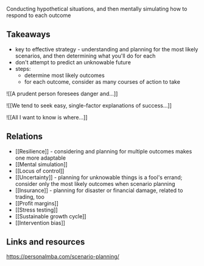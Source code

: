 Conducting hypothetical situations, and then mentally simulating how to respond to each outcome

## Takeaways 
- key to effective strategy - understanding and planning for the most likely scenarios, and then determining what you'll do for each
- don't attempt to predict an unknowable future
- steps:
	- determine most likely outcomes
	- for each outcome, consider as many courses of action to take


![[A prudent person foresees danger and...]]

![[We tend to seek easy, single-factor explanations of success...]]

![[All I want to know is where...]]

## Relations
- [[Resilience]] - considering and planning for multiple outcomes makes one more adaptable
- [[Mental simulation]]
- [[Locus of control]] 
- [[Uncertainty]] - planning for unknowable things is a fool's errand; consider only the most likely outcomes when scenario planning
- [[Insurance]] - planning for disaster or financial damage, related to trading, too 
- [[Profit margins]]
- [[Stress testing]]
- [[Sustainable growth cycle]]
- [[Intervention bias]]

## Links and resources
https://personalmba.com/scenario-planning/
